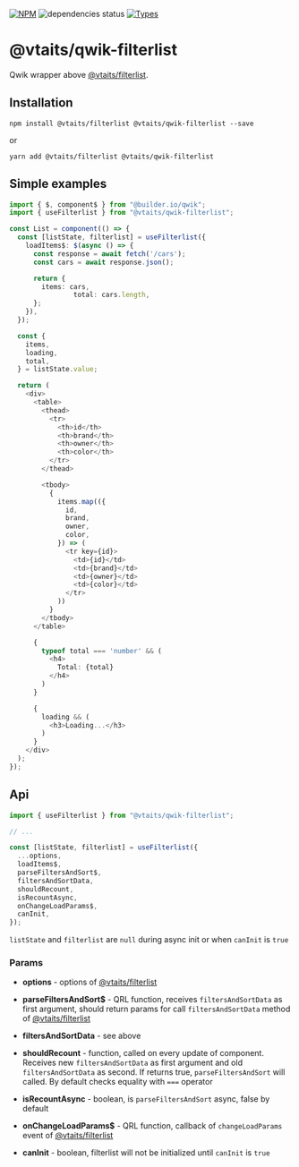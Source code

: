 [![NPM](https://img.shields.io/npm/v/@vtaits/qwik-filterlist.svg)](https://www.npmjs.com/package/@vtaits/qwik-filterlist)
![dependencies status](https://img.shields.io/librariesio/release/npm/@vtaits/qwik-filterlist)
[![Types](https://img.shields.io/npm/types/@vtaits/qwik-filterlist.svg)](https://www.npmjs.com/package/@vtaits/qwik-filterlist)

# @vtaits/qwik-filterlist

Qwik wrapper above [@vtaits/filterlist](https://www.npmjs.com/package/@vtaits/filterlist).

## Installation

```
npm install @vtaits/filterlist @vtaits/qwik-filterlist --save
```

or

```
yarn add @vtaits/filterlist @vtaits/qwik-filterlist
```

## Simple examples

```typescript
import { $, component$ } from "@builder.io/qwik";
import { useFilterlist } from "@vtaits/qwik-filterlist";

const List = component(() => {
  const [listState, filterlist] = useFilterlist({
    loadItems$: $(async () => {
      const response = await fetch('/cars');
      const cars = await response.json();

      return {
        items: cars,
				total: cars.length,
      };
    }),
  });

  const {
    items,
    loading,
    total,
  } = listState.value;

  return (
    <div>
      <table>
        <thead>
          <tr>
            <th>id</th>
            <th>brand</th>
            <th>owner</th>
            <th>color</th>
          </tr>
        </thead>

        <tbody>
          {
            items.map(({
              id,
              brand,
              owner,
              color,
            }) => (
              <tr key={id}>
                <td>{id}</td>
                <td>{brand}</td>
                <td>{owner}</td>
                <td>{color}</td>
              </tr>
            ))
          }
        </tbody>
      </table>

      {
        typeof total === 'number' && (
          <h4>
            Total: {total}
          </h4>
        )
      }

      {
        loading && (
          <h3>Loading...</h3>
        )
      }
    </div>
  );
});
```

## Api

```typescript
import { useFilterlist } from "@vtaits/qwik-filterlist";

// ...

const [listState, filterlist] = useFilterlist({
  ...options,
  loadItems$,
  parseFiltersAndSort$,
  filtersAndSortData,
  shouldRecount,
  isRecountAsync,
  onChangeLoadParams$,
  canInit,
});
```

`listState` and `filterlist` are `null` during async init or when `canInit` is `true`

### Params

- **options** - options of [@vtaits/filterlist](https://www.npmjs.com/package/@vtaits/filterlist)

- **parseFiltersAndSort$** - QRL function, receives `filtersAndSortData` as first argument, should return params for call `filtersAndSortData` method of [@vtaits/filterlist](https://www.npmjs.com/package/@vtaits/filterlist)

- **filtersAndSortData** - see above

- **shouldRecount** - function, called on every update of component. Receives new `filtersAndSortData` as first argument and old `filtersAndSortData` as second. If returns true, `parseFiltersAndSort` will called. By default checks equality with `===` operator

- **isRecountAsync** - boolean, is `parseFiltersAndSort` async, false by default

- **onChangeLoadParams$** - QRL function, callback of `changeLoadParams` event of [@vtaits/filterlist](https://www.npmjs.com/package/@vtaits/filterlist)

- **canInit** - boolean, filterlist will not be initialized until `canInit` is `true`
